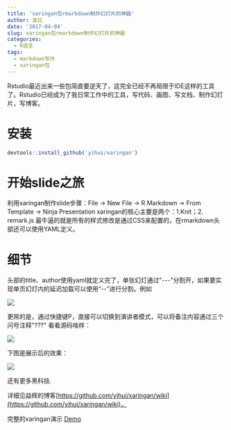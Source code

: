 ```yaml
---
title: 'xaringan包rmarkdown制作幻灯片的神器'
author: 波比
date: '2017-04-04'
slug: xaringan包rmarkdown制作幻灯片的神器
categories:
  - R语言
tags: 
  - markdown写作
  - xaringan包
---
```


Rstudio最近出来一些包简直要逆天了，这完全已经不再局限于IDE这样的工具了。Rstudio已经成为了我日常工作中的工具，写代码、画图、写文档、制作幻灯片，写博客。

# 安装

```R
devtools::install_github('yihui/xaringan')
```

开始slide之旅
=========

利用xaringan制作slide步骤：File -> New File -> R Markdown -> From Template -> Ninja Presentation xaringan的核心主要是两个：1.Knit；2. remark.js 最牛逼的就是所有的样式修改是通过CSS来配置的，在rmarkdown头部还可以使用YAML定义。

细节
==

头部的title、author使用yaml就定义完了，单张幻灯通过"---"分割开，如果要实现单页幻灯内的延迟加载可以使用“--”进行分割。例如  

![](https://www.tanboyu.com/wp-content/uploads/2017/04/img_58e33b814bee9.png)

更屌的是，通过快捷键P，直接可以切换到演讲者模式，可以将备注内容通过三个问号注释"???" 看看源码啥样：

![](https://www.tanboyu.com/wp-content/uploads/2017/04/img_58e33c29ec15c.png)

下图是展示后的效果：

![](https://www.tanboyu.com/wp-content/uploads/2017/04/img_58e33bf79f4a3.png)

还有更多黑科技.

详细见益辉的博客[https://github.com/yihui/xaringan/wiki](https://github.com/yihui/xaringan/wiki)，

完整的xaringan演示 [Demo](https://slides.yihui.name/xaringan/#1)